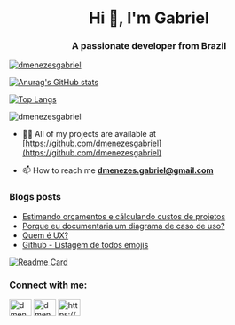 <h1 align="center">Hi 👋, I'm Gabriel</h1>
<h3 align="center">A passionate developer from Brazil</h3>

<p align="left"> <a href="https://twitter.com/dmenezesgabriel" target="blank"><img src="https://img.shields.io/twitter/follow/dmenezesgabriel?logo=twitter&style=for-the-badge" alt="dmenezesgabriel" /></a> </p>

[![Anurag's GitHub stats](https://github-readme-stats.vercel.app/api?username=dmenezesgabriel&count_private=true&show_icons=true)](https://github.com/dmenezesgabriel/github-readme-stats)

[![Top Langs](https://github-readme-stats.vercel.app/api/top-langs/?username=dmenezesgabriel&count_private=true&show_icons=true)](https://github.com/dmenezesgabriel/github-readme-stats)

<p><img align="center" src="https://github-readme-streak-stats.herokuapp.com/?user=dmenezesgabriel&" alt="dmenezesgabriel" /></p>

- 👨‍💻 All of my projects are available at [https://github.com/dmenezesgabriel](https://github.com/dmenezesgabriel)

- 📫 How to reach me **dmenezes.gabriel@gmail.com**

### Blogs posts

<!-- BLOG-POST-LIST:START -->

- [Estimando orçamentos e cálculando custos de projetos](https://dmenezesgabriel.github.io/projetos/custos-orcamento-projetos/)
- [Porque eu documentaria um diagrama de caso de uso?](https://dmenezesgabriel.github.io/documentacao/documentacao-de-casos-de-uso/)
- [Quem é UX?](https://dmenezesgabriel.github.io/ux/introducao-user-experience-ux/)
- [Github - Listagem de todos emojis](https://dmenezesgabriel.github.io/github/github-emojis/)
<!-- BLOG-POST-LIST:END -->

[![Readme Card](https://github-readme-stats.vercel.app/api/pin/?username=dmenezesgabriel&repo=jupyter-analytics&count_private=true&show_icons=true)](https://github.com/dmenezesgabriel/jupyter-analytics)

<h3 align="left">Connect with me:</h3>
<p align="left">
<a href="https://twitter.com/dmenezesgabriel" target="blank"><img align="center" src="https://cdn.jsdelivr.net/npm/simple-icons@3.0.1/icons/twitter.svg" alt="dmenezesgabriel" height="30" width="40" /></a>
<a href="https://linkedin.com/in/dmenezesgabriel" target="blank"><img align="center" src="https://cdn.jsdelivr.net/npm/simple-icons@3.0.1/icons/linkedin.svg" alt="dmenezesgabriel" height="30" width="40" /></a>
<a href="https://dmenezesgabriel.github.io/feed.xml" target="blank"><img align="center" src="https://cdn.jsdelivr.net/npm/simple-icons@3.0.1/icons/rss.svg" alt="https://dmenezesgabriel.github.io/feed.xml" height="30" width="40" /></a>
</p>
